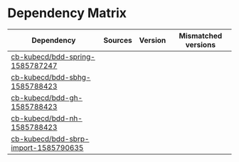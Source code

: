 # Dependency Matrix

Dependency | Sources | Version | Mismatched versions
---------- | ------- | ------- | -------------------
[cb-kubecd/bdd-spring-1585787247](https://github.com/cb-kubecd/bdd-spring-1585787247.git) |  | []() | 
[cb-kubecd/bdd-sbhg-1585788423](https://github.com/cb-kubecd/bdd-sbhg-1585788423.git) |  | []() | 
[cb-kubecd/bdd-gh-1585788423](https://github.com/cb-kubecd/bdd-gh-1585788423.git) |  | []() | 
[cb-kubecd/bdd-nh-1585788423](https://github.com/cb-kubecd/bdd-nh-1585788423.git) |  | []() | 
[cb-kubecd/bdd-sbrp-import-1585790635](https://github.com/cb-kubecd/bdd-sbrp-import-1585790635.git) |  | []() | 
